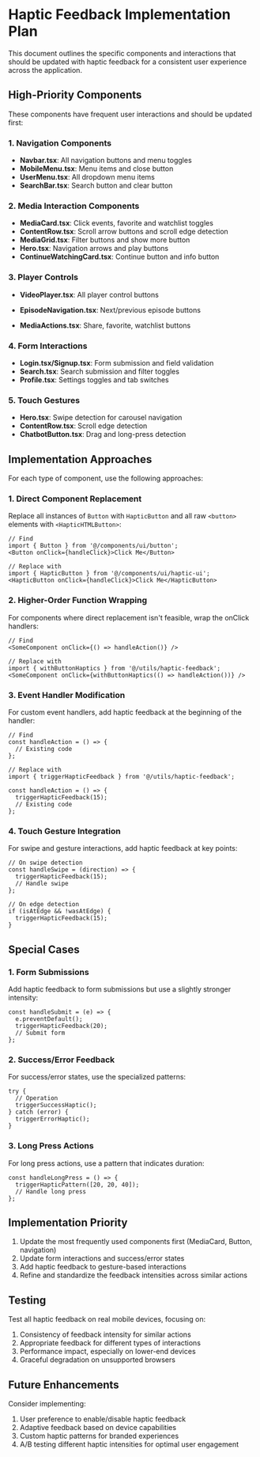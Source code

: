 # Haptic Feedback Implementation Plan

This document outlines the specific components and interactions that should be updated with haptic feedback for a consistent user experience across the application.

## High-Priority Components

These components have frequent user interactions and should be updated first:

### 1. Navigation Components

- **Navbar.tsx**: All navigation buttons and menu toggles
- **MobileMenu.tsx**: Menu items and close button
- **UserMenu.tsx**: All dropdown menu items
- **SearchBar.tsx**: Search button and clear button

### 2. Media Interaction Components

- **MediaCard.tsx**: Click events, favorite and watchlist toggles
- **ContentRow.tsx**: Scroll arrow buttons and scroll edge detection
- **MediaGrid.tsx**: Filter buttons and show more button
- **Hero.tsx**: Navigation arrows and play buttons
- **ContinueWatchingCard.tsx**: Continue button and info button

### 3. Player Controls

- **VideoPlayer.tsx**: All player control buttons

- **EpisodeNavigation.tsx**: Next/previous episode buttons
- **MediaActions.tsx**: Share, favorite, watchlist buttons

### 4. Form Interactions

- **Login.tsx/Signup.tsx**: Form submission and field validation
- **Search.tsx**: Search submission and filter toggles
- **Profile.tsx**: Settings toggles and tab switches

### 5. Touch Gestures

- **Hero.tsx**: Swipe detection for carousel navigation
- **ContentRow.tsx**: Scroll edge detection
- **ChatbotButton.tsx**: Drag and long-press detection

## Implementation Approaches

For each type of component, use the following approaches:

### 1. Direct Component Replacement

Replace all instances of `Button` with `HapticButton` and all raw `<button>` elements with `<HapticHTMLButton>`:

```tsx
// Find
import { Button } from '@/components/ui/button';
<Button onClick={handleClick}>Click Me</Button>

// Replace with
import { HapticButton } from '@/components/ui/haptic-ui';
<HapticButton onClick={handleClick}>Click Me</HapticButton>
```

### 2. Higher-Order Function Wrapping

For components where direct replacement isn't feasible, wrap the onClick handlers:

```tsx
// Find
<SomeComponent onClick={() => handleAction()} />

// Replace with
import { withButtonHaptics } from '@/utils/haptic-feedback';
<SomeComponent onClick={withButtonHaptics(() => handleAction())} />
```

### 3. Event Handler Modification

For custom event handlers, add haptic feedback at the beginning of the handler:

```tsx
// Find
const handleAction = () => {
  // Existing code
};

// Replace with
import { triggerHapticFeedback } from '@/utils/haptic-feedback';

const handleAction = () => {
  triggerHapticFeedback(15);
  // Existing code
};
```

### 4. Touch Gesture Integration

For swipe and gesture interactions, add haptic feedback at key points:

```tsx
// On swipe detection
const handleSwipe = (direction) => {
  triggerHapticFeedback(15);
  // Handle swipe
};

// On edge detection
if (isAtEdge && !wasAtEdge) {
  triggerHapticFeedback(15);
}
```

## Special Cases

### 1. Form Submissions

Add haptic feedback to form submissions but use a slightly stronger intensity:

```tsx
const handleSubmit = (e) => {
  e.preventDefault();
  triggerHapticFeedback(20);
  // Submit form
};
```

### 2. Success/Error Feedback

For success/error states, use the specialized patterns:

```tsx
try {
  // Operation
  triggerSuccessHaptic();
} catch (error) {
  triggerErrorHaptic();
}
```

### 3. Long Press Actions

For long press actions, use a pattern that indicates duration:

```tsx
const handleLongPress = () => {
  triggerHapticPattern([20, 20, 40]);
  // Handle long press
};
```

## Implementation Priority

1. Update the most frequently used components first (MediaCard, Button, navigation)
2. Update form interactions and success/error states
3. Add haptic feedback to gesture-based interactions
4. Refine and standardize the feedback intensities across similar actions

## Testing

Test all haptic feedback on real mobile devices, focusing on:

1. Consistency of feedback intensity for similar actions
2. Appropriate feedback for different types of interactions
3. Performance impact, especially on lower-end devices
4. Graceful degradation on unsupported browsers

## Future Enhancements

Consider implementing:

1. User preference to enable/disable haptic feedback
2. Adaptive feedback based on device capabilities
3. Custom haptic patterns for branded experiences
4. A/B testing different haptic intensities for optimal user engagement

